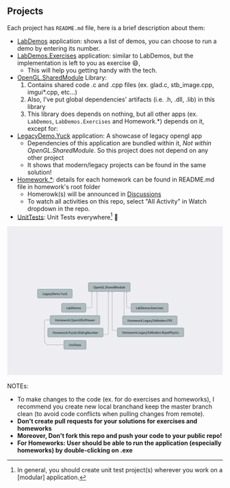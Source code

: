 ## Projects

Each project has `README.md` file, here is a brief description about them:

- [LabDemos](./LabDemos) application: shows a list of demos, you can choose to run a demo by entering its number.
- [LabDemos.Exercises](./LabDemos.Exercises) application: similar to LabDemos, but the implementation is left to you as exercise :smile:, 
    - This will help you getting handy with the tech.
- [OpenGL.SharedModule](./OpenGL.SharedModule) Library: 
    1. Contains shared code .c and .cpp files (ex. glad.c, stb_image.cpp, imgui*.cpp, etc...)
    2. Also, I've put global dependencies' artifacts (i.e. .h, .dll, .lib) in this library
    3. This library does depends on nothing, but all other apps (ex. `LabDemos`, `LabDemos.Exercises` and Homework.*) depends on it, except for:
- [LegacyDemo.Yuck](./LegacyDemo.Yuck) application: A showcase of legacy opengl app
    - Dependencies of this application are bundled within it, *Not within OpenGL.SharedModule*. So this project does not depend on any other project
    - It shows that modern/legacy projects can be found in the same solution!
- [Homework.*](./): details for each homework can be found in README.md file in homework's root folder
    - Homerowk(s) will be announced in [Discussions](https://github.com/MuhammadSulaiman001/opengl-lab/discussions)
    - To watch all activities on this repo, select "All Activity" in Watch dropdown in the repo.
- [UnitTests](./UnitTests): Unit Tests everywhere[^1] :100:

![projects-dependency-diagram](./../res/projects-dependency-diagram.png)

NOTEs: 
- To make changes to the code (ex. for do exercises and homeworks), I recommend you create new local branchand keep the master branch clean (to avoid code conflicts when pulling changes from remote).
- **Don't create pull requests for your solutions for exercises and homeworks**
- **Moreover, Don't fork this repo and push your code to your public repo!**
- **For Homeworks: User should be able to run the application (especially homeworks) by double-clicking on .exe**

[^1]: In general, you should create unit test project(s) wherever you work on a [modular] application.
